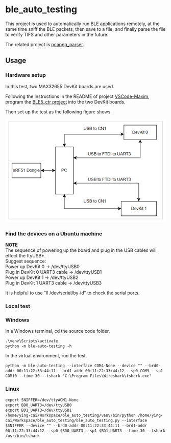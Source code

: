 # ble_auto_testing

This project is used to automatically run BLE applications remotely, at the same time sniff the BLE packets, then save to a file, and finally parse the file to verify TIFS and other parameters in the future.

The related project is [pcapng_parser](https://github.com/yc-adi/pcapng_parser).

## Usage
### Hardware setup 
In this test, two MAX32655 DevKit boards are used. 

Following the instructions in the README of project [VSCode-Maxim](https://github.com/Analog-Devices-MSDK/VSCode-Maxim), program the [BLE5_ctr project](https://github.com/Analog-Devices-MSDK/msdk/tree/main/Examples/MAX32655/BLE5_ctr) into the two DevKit boards. 

Then set up the test as the following figure shows.

![Hardware setup](./images/setup.png)


### Find the devices on a Ubuntu machine
**NOTE**  
The sequence of powering up the board and plug in the USB cables will effect the ttyUSB*.    
Suggest sequence:  
Power up DevKit 0 -> /dev/ttyUSB0  
Plug in DevKit 0 UART3 cable -> /dev/ttyUSB1  
Power up DevKit 1 -> /dev/ttyUSB2  
Plug in DevKit 1 UART3 cable -> /dev/ttyUSB3  

It is helpful to use "ll /dev/serial/by-id" to check the serial ports.  

### Local test

### Windows
In a Windows terminal, cd the source code folder.
```
.\venv\Scripts\activate
python -m ble-auto-testing -h
```
In the virtual environment, run the test.
```
python -m ble-auto-testing --interface COM4-None --device "" --brd0-addr 00:11:22:33:44:11 --brd1-addr 00:11:22:33:44:12 --sp0 COM9 --sp1 COM10 --time 30 --tshark "C:\Program Files\Wireshark\tshark.exe" 
```

### Linux

```
export SNIFFER=/dev/ttyACM1-None
export BD0_UART3=/dev/ttyUSB0
export BD1_UART3=/dev/ttyUSB1
/home/ying-cai/Workspace/ble_auto_testing/venv/bin/python /home/ying-cai/Workspace/ble_auto_testing/ble_auto_testing.py --interface $SNIFFER --device "" --brd0-addr 00:11:22:33:44:11 --brd1-addr 00:11:22:33:44:12 --sp0 $BD0_UART3 --sp1 $BD1_UART3 --time 30 --tshark /usr/bin/tshark
```


